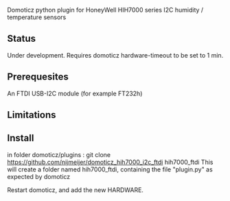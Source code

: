 Domoticz python plugin for HoneyWell HIH7000 series I2C humidity / temperature sensors


Status
------
Under development. Requires domoticz hardware-timeout to be set to 1 min. 

Prerequesites
-------------
An FTDI USB-I2C module (for example FT232h)

Limitations
------------

Install
-----------
in folder domoticz/plugins  :
git clone https://github.com/nijmeijer/domoticz_hih7000_i2c_ftdi hih7000_ftdi
This will create a folder named hih7000_ftdi, containing the file "plugin.py" as expected by domoticz

Restart domoticz, and add the new HARDWARE.




